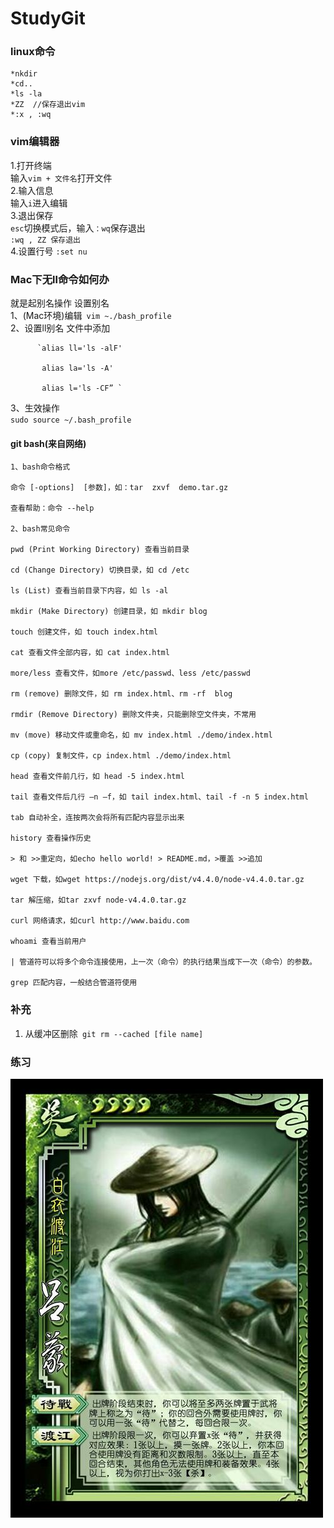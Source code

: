 # StudyGit 
### linux命令  
```
*nkdir  
*cd..  
*ls -la  
*ZZ  //保存退出vim  
*:x , :wq 
```
### vim编辑器  
1.打开终端  
输入`vim + 文件名`打开文件  
2.输入信息  
输入`i`进入编辑  
3.退出保存  
`esc`切换模式后，输入`：wq`保存退出  
`:wq , ZZ 保存退出`  
4.设置行号
`:set nu`  
### Mac下无ll命令如何办  
就是起别名操作
设置别名  
1、(Mac环境)编辑` vim ~./bash_profile`              
2、设置ll别名
文件中添加
  ```
        `alias ll='ls -alF'  

         alias la='ls -A'  
         
         alias l='ls -CF” ` 
   ```        
3、生效操作  
`sudo source ~/.bash_profile`
#### git bash(来自网络)  
```
1、bash命令格式

命令 [-options]  [参数]，如：tar  zxvf  demo.tar.gz

查看帮助：命令 --help

2、bash常见命令

pwd (Print Working Directory) 查看当前目录

cd (Change Directory) 切换目录，如 cd /etc

ls (List) 查看当前目录下内容，如 ls -al

mkdir (Make Directory) 创建目录，如 mkdir blog

touch 创建文件，如 touch index.html

cat 查看文件全部内容，如 cat index.html

more/less 查看文件，如more /etc/passwd、less /etc/passwd

rm (remove) 删除文件，如 rm index.html、rm -rf  blog

rmdir (Remove Directory) 删除文件夹，只能删除空文件夹，不常用

mv (move) 移动文件或重命名，如 mv index.html ./demo/index.html

cp (copy) 复制文件，cp index.html ./demo/index.html

head 查看文件前几行，如 head -5 index.html

tail 查看文件后几行 –n –f，如 tail index.html、tail -f -n 5 index.html

tab 自动补全，连按两次会将所有匹配内容显示出来

history 查看操作历史

> 和 >>重定向，如echo hello world! > README.md，>覆盖 >>追加

wget 下载，如wget https://nodejs.org/dist/v4.4.0/node-v4.4.0.tar.gz

tar 解压缩，如tar zxvf node-v4.4.0.tar.gz

curl 网络请求，如curl http://www.baidu.com

whoami 查看当前用户

| 管道符可以将多个命令连接使用，上一次（命令）的执行结果当成下一次（命令）的参数。

grep 匹配内容，一般结合管道符使用  
```
### 补充  
1. 从缓冲区删除` git rm --cached [file name]`
### 练习  
![pic](https://github.com/Qianye7/huashan/blob/master/u%3D716017398%2C429203332%26fm%3D26%26gp%3D0.jpg)
